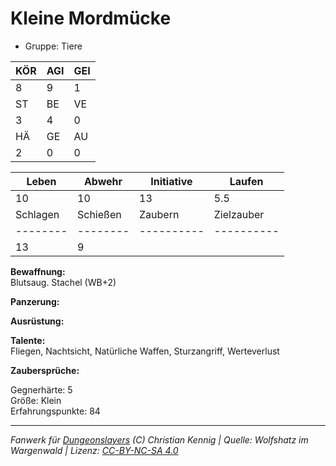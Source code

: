 # Kleine Mordmücke  
- Gruppe: Tiere  

| KÖR | AGI | GEI |  
| --- | --- | --- |  
| 8   | 9   | 1   |
| ST  | BE  | VE  |  
| 3   | 4   | 0   |
| HÄ  | GE  | AU  |  
| 2   | 0   | 0   |


| Leben    | Abwehr   | Initiative | Laufen     |
| -------- | -------- | ---------- | ---------- |
| 10       | 10       | 13         | 5.5        |
| Schlagen | Schießen | Zaubern    | Zielzauber |
| -------- | -------- | ---------- | ---------- |
| 13       | 9        |            |            |

**Bewaffnung:**  
Blutsaug. Stachel (WB+2)

**Panzerung:**  


**Ausrüstung:**  


**Talente:**  
Fliegen, Nachtsicht, Natürliche Waffen, Sturzangriff, Werteverlust

**Zaubersprüche:**  


Gegnerhärte: 5  
Größe: Klein  
Erfahrungspunkte: 84  



___
*Fanwerk für [Dungeonslayers](https://www.dungeonslayers.net/) (C) Christian Kennig | Quelle: Wolfshatz im Wargenwald | Lizenz: [CC-BY-NC-SA 4.0](https://creativecommons.org/licenses/by-nc-sa/4.0/deed.de)*